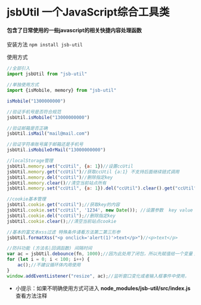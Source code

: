# jsbUtil 一个JavaScript综合工具类

#### 包含了日常使用的一些javascript的相关快捷内容处理函数

安装方法 `npm install jsb-util`

使用方式

```javascript
//全部引入
import jsbUtil from "jsb-util"

//单独使用方式
import {isMobile, memory} from "jsb-util"

isMobile("1300000000")

//验证手机号是否符合规范
jsbUtil.isMobile("13000000000")

//验证邮箱是否正确
jsbUtil.isMail("mail@mail.com")

//验证字符串账号属于邮箱还是手机号
jsbUtil.isMobileOrMail("13000000000")

//localStorage管理
jsbUtil.memory.set("ccUtil", {a: 1})//设置ccUtil
jsbUtil.memory.get("ccUtil")//获取ccUtil {a:1} 不支持后面继续链式调用
jsbUtil.memory.del("ccUtil")//删除指定key
jsbUtil.memory.clear()//清空当前站点所有
jsbUtil.memory.set("ccUtil", {a: 1}).del("ccUtil").clear().get("ccUtil")

//cookie基本管理
jsbUtil.cookie.get("ccUtil");//获取key的内容
jsbUtil.cookie.set("ccUtil", '1234', new Date()); //设置参数  key value 过期时间
jsbUtil.cookie.del("ccUtil");//删除指定key
jsbUtil.cookie.clear();//清空当前站点cookie

//基本的富文本xss过滤 特殊条件请看方法第二第三形参
jsbUtil.formatXss("<p onclick='alert(1)'>text</p>")//<p>text</p>

//防抖功能 (方法名|回调函数) 间隔时间
var ac = jsbUtil.debounce(fn, 1000);//因为此处用了闭包，所以先赋值给一个变量；
for (let i = 0; i < 100; i++) {
    ac();//不建议循环体内用使用
}
window.addEventListener("resize", ac);//监听窗口变化或者输入框事件中使用，

```

* 小提示：如果不明确使用方式可进入 **node_modules/jsb-util/src/index.js** 查看方法注释
